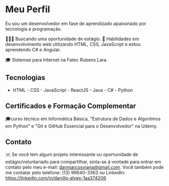 # Meu Perfil

Eu sou um desenvolvedor em fase de aprendizado apaixonado por tecnologia e programação.

👨🏻‍💻 Buscando uma oportunidade de estágio.
🌱 Habilidades em desenvolvimento web utilizando HTML, CSS, JavaScript e estou aprendendo C# e Angular.


🎓 Sistemas para Internet na Fatec Rubens Lara.

## Tecnologias

- HTML - CSS - JavaScript - ReactJS - Java - C# - Python

## Certificados e Formação Complementar

🎓curso técnico em Informática Básica, "Estrutura de Dados e Algoritmos em Python" e "Git e GitHub Essencial para o Desenvolvedor" na Udemy.

## Contato

✉️ Se você tem algum projeto interessante ou oportunidade de estágio/voluntariado para compartilhar, sinta-se à vontade para entrar em contato pelo meu e-mail: danmarcosviana@gmail.com.
 Você também pode me contatar pelo telefone: (13) 99640-3363 ou LinkedIn: https://linkedin.com/in/danillo-alves-1aa374206

